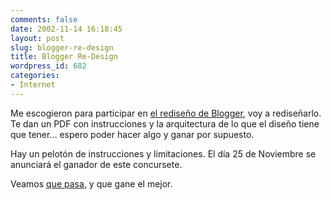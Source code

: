 ```yaml
---
comments: false
date: 2002-11-14 16:18:45
layout: post
slug: blogger-re-design
title: Blogger Re-Design
wordpress_id: 682
categories:
- Internet
---
```


Me escogieron para participar en [el rediseño de Blogger](http://www.blogger.com/news_archive.pyra?which=2002_11_01_news_archive.xml#85668254), voy a rediseñarlo. Te dan un PDF con instrucciones y la arquitectura de lo que el diseño tiene que tener… espero poder hacer algo y ganar por supuesto.





Hay un pelotón de instrucciones y limitaciones. El día 25 de Noviembre se anunciará el ganador de este concursete.





Veamos [que pasa](http://www.blogger.com), y que gane el mejor.




 
